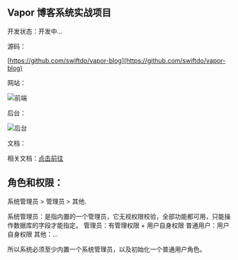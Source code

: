 ## Vapor 博客系统实战项目

开发状态：开发中...

源码：

[https://github.com/swiftdo/vapor-blog](https://github.com/swiftdo/vapor-blog)

网站：

![前端](https://github.com/swiftdo/vapor-blog/assets/12316547/c1df733b-5469-47c8-b213-b51d81130003)

后台：

![后台](https://github.com/swiftdo/vapor-blog/assets/12316547/2e5b6653-c7f9-4c05-bf56-616b382e56d6)

文档：

相关文档：[点击前往](https://github.com/swiftdo/vapor-blog/wiki)

## 角色和权限：

系统管理员 > 管理员 > 其他.

系统管理员：是指内置的一个管理员，它无视权限校验，全部功能都可用，只能操作数据库的字段才能指定。
管理员：有管理权限 + 用户自身权限
普通用户：用户自身权限
其他：...

所以系统必须至少内置一个系统管理员，以及初始化一个普通用户角色。
